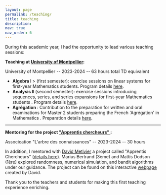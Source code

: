 ```yaml
---
layout: page
permalink: /teaching/
title: teaching 
description: 
nav: true
nav_order: 6
---
```


<p>During this academic year, I had the opportunity to lead various teaching sessions:</p>

<p> <strong> Teaching at <a href="https://maths-fds.edu.umontpellier.fr/">University of Montpellier</a>: </strong> </p>
<p>University of Montpellier -- 2023-2024 -- 63 hours total TD equivalent
<ul>
  <li> <strong> Algebra I </strong>> (first semester): exercise sessions on linear systems for first-year Mathematics students. Program details <a href="https://formations.umontpellier.fr/fr/formations/licence-XA/l1-portail-mathematiques-et-ses-applications-KNYL57V4/l1-mathematiques-et-ses-applications-LEO1YPFM/l1-maths-mineure-info-KNYL6D5Y/l1-porfil-mineure-info-choix-1-LEO2MUTM/algebre-i-systemes-lineaires-KO8DNX5L.html">here</a>.</li>
  
  <li> <strong> Analysis II </strong> (second semester): exercise sessions introducing sequences, series, and series expansions for first-year Mathematics students . Program details <a href="https://formations.umontpellier.fr/fr/formations/licence-XA/l1-portail-mathematiques-et-ses-applications-KNYL57V4/l1-mathematiques-et-ses-applications-LEO1YPFM/l1-maths-mineure-info-KNYL6D5Y/analyse-ii-suites-series-developpements-limites-KO8DO78J.html">here</a>.</li>
  
  <li> <strong> Agrégation </strong> : Contribution to the preparation for written and oral examinations for Master 2 students preparing the French 'Agrégation' in Mathematics . Preparation details <a href="https://formations.umontpellier.fr/fr/formations/master-XB/master-mathematiques-ME157//preparation-a-l-agregation-externe-de-mathematiques-prepa-agreg-PR500.html">here</a>.</li>
</ul>

- - - 

<p> <strong> Mentoring for the project  <a href="https://arbre-des-connaissances-apsr.org/nos-actions/les-apprentis-chercheurs/"> "Apprentis chercheurs" </a>: </strong> </p>
 
<p> Assocication "L'arbre des connaissances" -- 2023-2024 -- 30 hours </p>

<p>In addition, I mentored with <a href="https://davidmetivier.mistea.inrae.fr/">David Metivier</a> a project called "Apprentis Chercheurs" (<a href="https://arbre-des-connaissances-apsr.org/nos-actions/les-apprentis-chercheurs/">details here</a>). Marius Bertrand (3ème) and Mattis Dodson (1ère) explored randomness, numerical simulation, and bandit algorithms under our guidance. The project can be found on this interactive <a href="https://dmetivie.github.io/Pluto_export/pluto_apprentis_chercheur.html">webpage</a> created by David.</p>

<p>Thank you to the teachers and students for making this first teaching experience enriching.</p>
